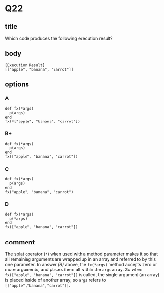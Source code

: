 # Q22

## title

Which code produces the following execution result?

## body

```
[Execution Result]
[["apple", "banana", "carrot"]]
```

## options

### A

```
def fx(*args)
  p(args)
end
fx(*["apple", "banana", "carrot"])
```

### B+

```
def fx(*args)
  p(args)
end
fx(["apple", "banana", "carrot"])
```

### C

```
def fx(*args)
  p(args)
end
fx("apple", "banana", "carrot")
```

### D

```
def fx(*args)
  p(*args)
end
fx(["apple", "banana", "carrot"])
```

## comment

The splat operator (`*`) when used with a method parameter makes it so that all remaining arguments are wrapped up in an array and referred to by this one parameter. In answer *(B)* above, the `fx(*args)` method accepts zero or more arguments, and places them all within the `args` array. So when `fx(["apple", "banana", "carrot"])` is called, the single argument (an array) is placed inside of another array, so `args` refers to `[["apple","banana","carrot"]]`.